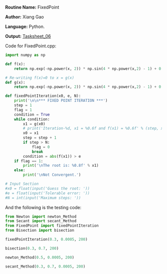 **Routine Name:** FixedPoint 

**Author:** Xiang Gao 

**Language:** Python.

**Output:** [Tasksheet_06](https://github.com/GoByMark/math4610/blob/main/Homework_Tasks/Tasksheet_06/Tasksheet%2006.pdf)

Code for FixedPoint.cpp:  
```Python
import numpy as np

def f(x):
    return np.exp(-np.power(x, 2)) * np.sin(4 * np.power(x,2) - 1) + 0.051

# Re-writing f(x)=0 to x = g(x)
def g(x):
    return np.exp(-np.power(x, 2)) * np.sin(4 * np.power(x,2) - 1) + 0.051

def fixedPointIteration(x0, e, N):
    print('\n\n*** FIXED POINT ITERATION ***')
    step = 1
    flag = 1
    condition = True
    while condition:
        x1 = g(x0)
        # print('Iteration-%d, x1 = %0.6f and f(x1) = %0.6f' % (step, x1, f(x1)))
        x0 = x1
        step = step + 1
        if step > N:
            flag = 0
            break
        condition = abs(f(x1)) > e
    if flag == 1:
        print('\nThe root is: %0.8f' % x1)
    else:
        print('\nNot Convergent.')

# Input Section
#x0 = float(input('Guess the root: '))
#e = float(input('Tolerable error: '))
#N = int(input('Maximum steps: '))

```

And the following is the testing code:
```Python
from Newton import newton_Method
from Secant import secant_Method
from FixedPoint import fixedPointIteration
from Bisection import bisection

fixedPointIteration(0.3, 0.0005, 200)

bisection(0.3, 0.7, 200)

newton_Method(0.5, 0.0005, 200)

secant_Method(0.3, 0.7, 0.0005, 200)

```
